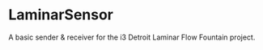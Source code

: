 LaminarSensor
=============
A basic sender & receiver for the i3 Detroit Laminar Flow Fountain project.

